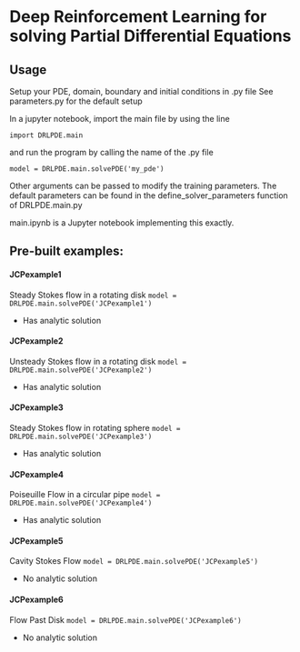 # Deep Reinforcement Learning for solving Partial Differential Equations

## Usage

Setup your PDE, domain, boundary and initial conditions in .py file
See parameters.py for the default setup

In a jupyter notebook, import the main file by using the line

`import DRLPDE.main`

and run the program by calling the name of the .py file

`model = DRLPDE.main.solvePDE('my_pde')`

Other arguments can be passed to modify the training parameters. 
The default parameters can be found in the define_solver_parameters function of DRLPDE.main.py 

main.ipynb is a Jupyter notebook implementing this exactly.

## Pre-built examples:

#### JCPexample1
Steady Stokes flow in a rotating disk
`model = DRLPDE.main.solvePDE('JCPexample1')`
- Has analytic solution

#### JCPexample2
Unsteady Stokes flow in a rotating disk
`model = DRLPDE.main.solvePDE('JCPexample2')`
- Has analytic solution

#### JCPexample3
Steady Stokes flow in rotating sphere
`model = DRLPDE.main.solvePDE('JCPexample3')`
- Has analytic solution

#### JCPexample4
Poiseuille Flow in a circular pipe
`model = DRLPDE.main.solvePDE('JCPexample4')`
- Has analytic solution

#### JCPexample5
Cavity Stokes Flow
`model = DRLPDE.main.solvePDE('JCPexample5')`
- No analytic solution

#### JCPexample6
Flow Past Disk
`model = DRLPDE.main.solvePDE('JCPexample6')`
- No analytic solution